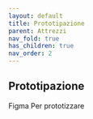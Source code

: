 ```yaml
---
layout: default
title: Prototipazione
parent: Attrezzi 
nav_fold: true
has_children: true
nav_order: 2
---
```



## Prototipazione

Figma
Per prototizzare 